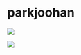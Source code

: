 # parkjoohan
<img src="https://img.shields.io/github/followers/parkjoohan?style=social">

![](https://img.shields.io/github/followers/AlpoxDev?style=social)

